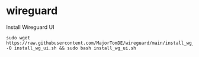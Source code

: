 # wireguard
Install Wireguard UI

```
sudo wget https://raw.githubusercontent.com/MajorTomDE/wireguard/main/install_wg_ui.sh -O install_wg_ui.sh && sudo bash install_wg_ui.sh
```

